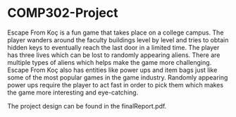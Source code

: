 # COMP302-Project

Escape From Koç is a fun game that takes place on a college campus. The player wanders 
around the faculty buildings level by level and tries to obtain hidden keys to eventually reach the 
last door in a limited time. The player has three lives which can be lost to randomly appearing 
aliens. There are multiple types of aliens which helps make the game more challenging. Escape 
From Koç also has entities like power ups and item bags just like some of the most popular games 
in the game industry. Randomly appearing power ups require the player to act fast in order to pick 
them which makes the game more interesting and eye-catching.

The project design can be found in the finalReport.pdf.
